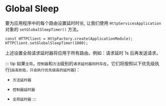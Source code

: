 # Global Sleep

要为应用程序中的每个路由设置延时时长, 让我们使用 `HttpServicesApplication` 对象的 `setGlobalSleepTimer()` 方法。

```ts{2}
const HTTPClient = HttpFactory.create(ApplicationModule);
HTTPClient.setGlobalSleepTimer(1000);
```
上述设置全局请求延时器将应用于所有路由。例如：请求延时 1s 后再发送请求。

::: tip
如果`全局`，`控制器`和`方法`级别的`请求延时器同时存在`，它们将按照以下优先级执行(`由高到低，只会执行优先级高的延时器`)：  
- `方法延时器`
* `控制器延时器`
+ `全局延时器`
:::

